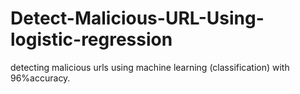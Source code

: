 # Detect-Malicious-URL-Using-logistic-regression
detecting malicious urls using machine learning (classification) with 96%accuracy. 
